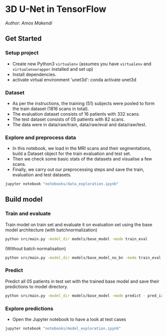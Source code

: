 # 3D U-Net in TensorFlow

*Author: Amos Makendi*


## Get Started

### Setup project

- Create new Python3 `virtualenv` (assumes you have `virtualenv` and
`virtualenvwrapper` installed and set up)
- Install dependencies.
- activate virtual environment 'unet3d': conda activate unet3d




### Dataset

- As per the instructions, the training (51) subjects were pooled to form the train dataset (1816 scans in total).
- The evaluation dataset consists of 16 patients with 332 scans.
- The test dataset consists of 05 patients with 82 scans.
- The data were in data/raw/train, data/raw/eval and data/raw/test.

### Explore and preprocess data

- In this notebook, we load in the MRI scans and their segmentations,
build a Dataset object for the train evaluation and test set.
- Then we check some basic stats of the datasets and visualise a few
scans.
- Finally, we carry out our preprocessing steps and save the train, evaluation and
test datasets.


```bash
jupyter notebook "notebooks/data_exploration.ipynb"
```

## Build model

### Train and evaluate

Train model on train set and evaluate it on evaluation set using the base
model architecture (with batchnormalization)


```bash
python src/main.py -model_dir models/base_model -mode train_eval
```

(Without batch normalisation)

```bash
python src/main.py -model_dir models/base_model_no_bn -mode train_eval
```



### Predict

Predict all 05 patients in test set with the trained base model and
save their predictions to model directory.


```bash
python src/main.py -model_dir models/base_model -mode predict - pred_ix 0 1 2 3 4 

```

### Explore predictions

- Open the Jupyter notebook to have a look at test cases

```bash
jupyter notebook "notebooks/model_exploration.ipynb"
```
